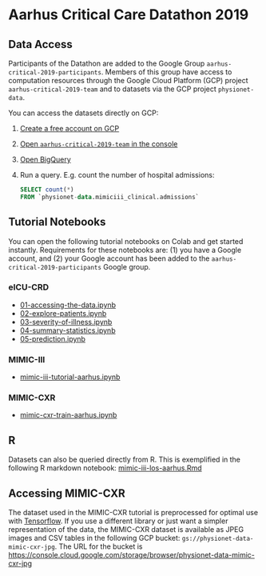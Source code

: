 # Aarhus Critical Care Datathon 2019

## Data Access

Participants of the Datathon are added to the Google Group `aarhus-critical-2019-participants`. Members of this group have access to computation resources through the Google Cloud Platform (GCP) project `aarhus-critical-2019-team` and to datasets via the GCP project `physionet-data`.

You can access the datasets directly on GCP:
1. [Create a free account on GCP](cloud.google.com)
2. [Open `aarhus-critical-2019-team` in the console](https://console.cloud.google.com/home/dashboard?project=aarhus-critical-2019-team)
3. [Open BigQuery](https://console.cloud.google.com/bigquery?project=aarhus-critical-2019-team)
4. Run a query. E.g. count the number of hospital admissions:

   ```SQL
   SELECT count(*)
   FROM `physionet-data.mimiciii_clinical.admissions` 
   ```

## Tutorial Notebooks

You can open the following tutorial notebooks on Colab and get started instantly. Requirements for these notebooks are: (1) you have a Google account, and (2) your Google account has been added to the `aarhus-critical-2019-participants` Google group.

### eICU-CRD
* [01-accessing-the-data.ipynb](https://colab.research.google.com/github/JohannesNE/2019_aarhus_critical_data/blob/master/tutorials/eicu/01-accessing-the-data.ipynb)
* [02-explore-patients.ipynb](https://colab.research.google.com/github/JohannesNE/2019_aarhus_critical_data/blob/master/tutorials/eicu/02-explore-patients.ipynb)
* [03-severity-of-illness.ipynb](https://colab.research.google.com/github/JohannesNE/2019_aarhus_critical_data/blob/master/tutorials/eicu/03-severity-of-illness.ipynb)
* [04-summary-statistics.ipynb](https://colab.research.google.com/github/JohannesNE/2019_aarhus_critical_data/blob/master/tutorials/eicu/04-summary-statistics.ipynb)
* [05-prediction.ipynb](https://colab.research.google.com/github/JohannesNE/2019_aarhus_critical_data/blob/master/tutorials/eicu/05-prediction.ipynb)

### MIMIC-III
* [mimic-iii-tutorial-aarhus.ipynb](https://colab.research.google.com/github/JohannesNE/2019_aarhus_critical_data/blob/master/tutorials/mimic-iii/mimic-iii-tutorial-aarhus.ipynb)

### MIMIC-CXR
* [mimic-cxr-train-aarhus.ipynb](https://colab.research.google.com/github/JohannesNE/2019_aarhus_critical_data/blob/master/tutorials/mimic-cxr/mimic-cxr-train-aarhus.ipynb)

## R 

Datasets can also be queried directly from R. This is exemplified in the following R markdown notebook: [mimic-iii-los-aarhus.Rmd](https://github.com/JohannesNE/2019_aarhus_critical_data/blob/master/tutorials/mimic-iii/mimic-iii-los-aarhus.Rmd)

## Accessing MIMIC-CXR

The dataset used in the MIMIC-CXR tutorial is preprocessed for optimal use with [Tensorflow](https://www.tensorflow.org/). If you use a different library or just want a simpler representation of the data, the MIMIC-CXR dataset is available as JPEG images and CSV tables in the following GCP bucket: `gs://physionet-data-mimic-cxr-jpg`. The URL for the bucket is <https://console.cloud.google.com/storage/browser/physionet-data-mimic-cxr-jpg>
